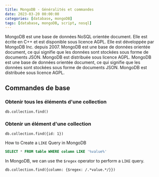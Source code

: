 ```yaml
---
title: MongoDB - Généralités et commandes
date: 2023-03-20 00:00:00
categories: [database, mongoDB]
tags: [database, mongoDB, script, nosql]
---
```


MongoDB est une base de données NoSQL orientée document. Elle est écrite en C++ et est disponible sous licence AGPL. Elle est développée par MongoDB Inc. depuis 2007. MongoDB est une base de données orientée document, ce qui signifie que les données sont stockées sous forme de documents JSON. MongoDB est distribuée sous licence AGPL. MongoDB est une base de données orientée document, ce qui signifie que les données sont stockées sous forme de documents JSON. MongoDB est distribuée sous licence AGPL.

## Commandes de base

### Obtenir tous les éléments d'une collection

```mongodb
db.collection.find()
```

### Obtenir un élément d'une collection

```mongodb
db.collection.find({id: 1})
```








How to Create a `LIKE` Query in MongoDB

```SQL
SELECT * FROM table WHERE column LIKE '%value%'
```

In MongoDB, we can use the `$regex` operator to perform a `LIKE` query.

```mongodb
db.collection.find({column: {$regex: /.*value.*/}})
```